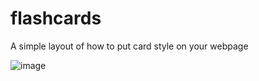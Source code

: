 # flashcards
A simple  layout of how to put card style on your webpage

![image](https://user-images.githubusercontent.com/74056206/187061792-2004aed9-3985-475f-9e91-b5861a8b247a.png)
